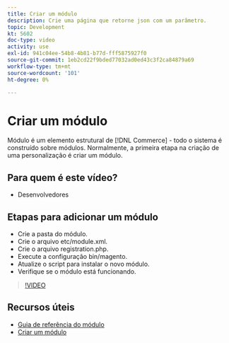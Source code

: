 ```yaml
---
title: Criar um módulo
description: Crie uma página que retorne json com um parâmetro.
topic: Development
kt: 5602
doc-type: video
activity: use
exl-id: 941c04ee-54b8-4b81-b77d-fff5875927f0
source-git-commit: 1eb2cd22f9bded77032ad0ed43c3f2ca84879a69
workflow-type: tm+mt
source-wordcount: '101'
ht-degree: 0%

---
```


# Criar um módulo

Módulo é um elemento estrutural de [!DNL Commerce] - todo o sistema é construído sobre módulos. Normalmente, a primeira etapa na criação de uma personalização é criar um módulo.

## Para quem é este vídeo?

- Desenvolvedores

## Etapas para adicionar um módulo

- Crie a pasta do módulo.
- Crie o arquivo etc/module.xml.
- Crie o arquivo registration.php.
- Execute a configuração bin/magento.
- Atualize o script para instalar o novo módulo.
- Verifique se o módulo está funcionando.

>[!VIDEO](https://video.tv.adobe.com/v/35792?quality=12&learn=on)

## Recursos úteis

- [Guia de referência do módulo](https://devdocs.magento.com/guides/v2.4/mrg/intro.html)
- [Criar um módulo](https://devdocs.magento.com/videos/fundamentals/create-a-new-module/)
